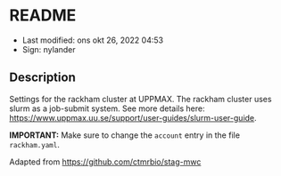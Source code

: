 # README

- Last modified: ons okt 26, 2022  04:53
- Sign: nylander

## Description

Settings for the rackham cluster at UPPMAX.
The rackham cluster uses slurm as a job-submit system.
See more details here: <https://www.uppmax.uu.se/support/user-guides/slurm-user-guide>.

**IMPORTANT:**
Make sure to change the `account` entry in the file `rackham.yaml`.

Adapted from <https://github.com/ctmrbio/stag-mwc>

